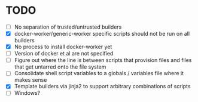 # TODO

- [ ] No separation of trusted/untrusted builders
- [x] docker-worker/generic-worker specific scripts should not be run on all builders
- [x] No process to install docker-worker yet
- [ ] Version of docker et al are not specified
- [ ] Figure out where the line is between scripts that provision files and files that get untarred onto the file system
- [ ] Consolidate shell script variables to a globals / variables file where it makes sense
- [x] Template builders via jinja2 to support arbitrary combinations of scripts
- [ ] Windows?
